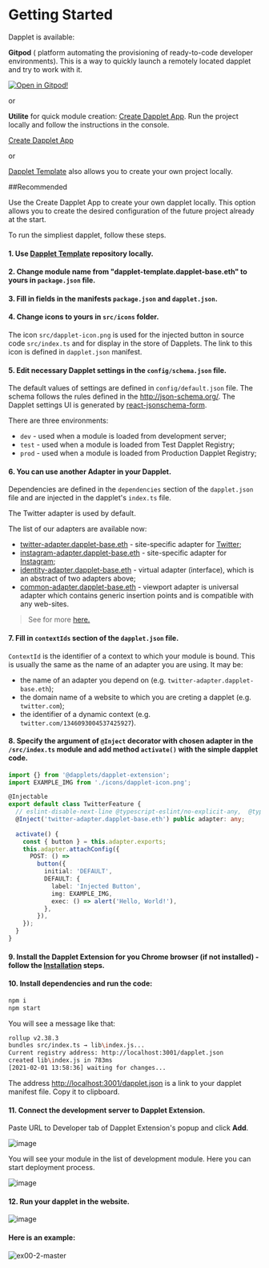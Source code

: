 # Getting Started

Dapplet is available:

**Gitpod** ( platform automating the provisioning of ready-to-code developer environments). This is a way to quickly launch a remotely located dapplet and try to work with it.

[![Open in Gitpod!](https://gitpod.io/button/open-in-gitpod.svg)](https://gitpod.io/#https://github.com/dapplets/dapplet-template)

or 

**Utilite** for quick module creation: [Create Dapplet App](https://www.npmjs.com/package/create-dapplet-app). Run the project locally and follow the instructions in the console.

[Create Dapplet App](https://www.npmjs.com/package/create-dapplet-app)

or 


[Dapplet Template](https://github.com/dapplets/dapplet-template) also allows you to create your own project locally.


##Recommended

Use the Create Dapplet App to create your own dapplet locally. This option allows you to create the desired configuration of the future project already at the start.

To run the simpliest dapplet, follow these steps.


#### 1. Use [Dapplet Template](https://github.com/dapplets/dapplet-template) repository locally.

#### 2. Change module name from "dapplet-template.dapplet-base.eth" to yours in `package.json` file.

#### 3. Fill in fields in the manifests `package.json` and `dapplet.json`.

#### 4. Change icons to yours in `src/icons` folder.

The icon `src/dapplet-icon.png` is used for the injected button in source code `src/index.ts` and for display in the store of Dapplets. The link to this icon is defined in `dapplet.json` manifest.

#### 5. Edit necessary Dapplet settings in the `config/schema.json` file.
   The default values of settings are defined in `config/default.json` file.
   The schema follows the rules defined in the http://json-schema.org/.
   The Dapplet settings UI is generated by [react-jsonschema-form](https://react-jsonschema-form.readthedocs.io/en/latest/usage/single/).

There are three environments:

- `dev` - used when a module is loaded from development server;
- `test` - used when a module is loaded from Test Dapplet Registry;
- `prod` - used when a module is loaded from Production Dapplet Registry;

#### 6. You can use another Adapter in your Dapplet.

Dependencies are defined in the `dependencies` section of the `dapplet.json` file and are injected in the dapplet's `index.ts` file.

The Twitter adapter is used by default.

The list of our adapters are available now:

- [twitter-adapter.dapplet-base.eth](https://github.com/dapplets/dapplet-modules/tree/master/packages/twitter-adapter) - site-specific adapter for [Twitter](https://twitter.com);
- [instagram-adapter.dapplet-base.eth](https://github.com/dapplets/dapplet-modules/tree/master/packages/instagram-adapter) - site-specific adapter for [Instagram](https://instagram.com);
- [identity-adapter.dapplet-base.eth](https://github.com/dapplets/dapplet-modules/tree/master/packages/identity-adapter) - virtual adapter (interface), which is an abstract of two adapters above;
- [common-adapter.dapplet-base.eth](https://github.com/dapplets/dapplet-modules/tree/master/packages/common-adapter) - viewport adapter is universal adapter which contains generic insertion points and is compatible with any web-sites.

> See for more [here.](https://docs.dapplets.org/docs/adapters-docs-list)

#### 7. Fill in `contextIds` section of the `dapplet.json` file.

`ContextId` is the identifier of a context to which your module is bound. This is usually the same as the name of an adapter you are using. It may be:

- the name of an adapter you depend on (e.g. `twitter-adapter.dapplet-base.eth`);
- the domain name of a website to which you are creting a dapplet (e.g. `twitter.com`);
- the identifier of a dynamic context (e.g. `twitter.com/1346093004537425927`).

#### 8. Specify the argument of `@Inject` decorator with chosen adapter in the `/src/index.ts` module and add method `activate()` with the simple dapplet code.

```typescript
import {} from '@dapplets/dapplet-extension';
import EXAMPLE_IMG from './icons/dapplet-icon.png';

@Injectable
export default class TwitterFeature {
  // eslint-disable-next-line @typescript-eslint/no-explicit-any,  @typescript-eslint/explicit-module-boundary-types
  @Inject('twitter-adapter.dapplet-base.eth') public adapter: any;
  
  activate() {
    const { button } = this.adapter.exports;
    this.adapter.attachConfig({
      POST: () =>
        button({
          initial: 'DEFAULT',
          DEFAULT: {
            label: 'Injected Button',
            img: EXAMPLE_IMG,
            exec: () => alert('Hello, World!'),
          },
        }),
    });
  }
}
```

#### 9. Install the Dapplet Extension for you Chrome browser (if not installed) - follow the [Installation](https://docs.dapplets.org/docs/installation) steps.

#### 10. Install dependencies and run the code:
```bash
npm i
npm start
```

You will see a message like that:

```bash
rollup v2.38.3
bundles src/index.ts → lib\index.js...
Current registry address: http://localhost:3001/dapplet.json
created lib\index.js in 783ms
[2021-02-01 13:58:36] waiting for changes...
```

The address [http://localhost:3001/dapplet.json](http://localhost:3001/dapplet.json) is a link to your dapplet manifest file. Copy it to clipboard.

#### 11. Connect the development server to Dapplet Extension.

Paste URL to Developer tab of Dapplet Extension's popup and click **Add**.

![image](https://user-images.githubusercontent.com/43613968/132354395-7121d255-0eef-4526-b550-5eed8908436a.png)

You will see your module in the list of development module. Here you can start deployment process.

![image](https://user-images.githubusercontent.com/43613968/132354513-763b3dba-b137-45e3-a44f-987a18bda655.png)

#### 12. Run your dapplet in the website.

![image](https://user-images.githubusercontent.com/43613968/132354570-3cc9d4c9-c9f0-4bb0-9825-74b9c1c66a4c.png)

#### Here is an example:

![ex00-2-master](https://user-images.githubusercontent.com/43613968/118811618-e249a280-b8b5-11eb-90f6-b66b85646a3f.gif)
